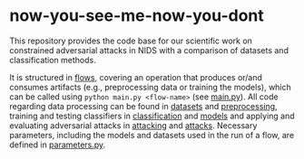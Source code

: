 
# now-you-see-me-now-you-dont

This repository provides the code base for our scientific work on constrained adversarial attacks in NIDS with a comparison of datasets and classification methods.

It is structured in [flows](flows/), covering an operation that produces or/and consumes artifacts (e.g., preprocessing data or training the models), which can be called using `python main.py <flow-name>` (see [main.py](main.py)). All code regarding data processing can be found in [datasets](datasets/) and [preprocessing](preprocessing/), training and testing classifiers in [classification](classification/) and [models](models/) and applying and evaluating adversarial attacks in [attacking](attacking/) and [attacks](attacks/). Necessary parameters, including the models and datasets used in the run of a flow, are defined in [parameters.py](parameters.py).
